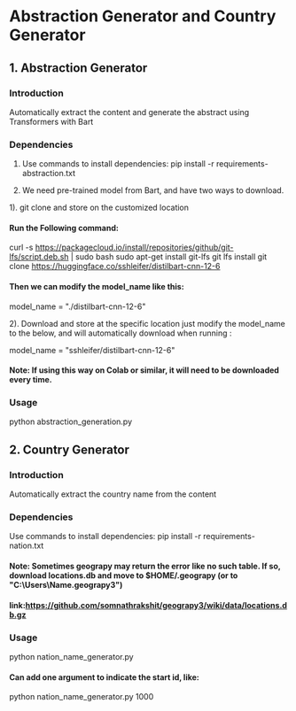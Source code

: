 # Abstraction Generator and Country Generator

## 1. Abstraction Generator
### Introduction
Automatically extract the content and generate the abstract using Transformers with Bart
### Dependencies
1. Use commands to install dependencies: pip install -r requirements-abstraction.txt

2. We need pre-trained model from Bart, and have two ways to download.

1). git clone and store on the customized location
#### Run the Following command:
curl -s https://packagecloud.io/install/repositories/github/git-lfs/script.deb.sh | sudo bash
sudo apt-get install git-lfs
git lfs install
git clone https://huggingface.co/sshleifer/distilbart-cnn-12-6
#### Then we can modify the model_name like this:
model_name = "./distilbart-cnn-12-6"

2). Download and store at the specific location
just modify the model_name to the below, and will automatically download when running :

model_name = "sshleifer/distilbart-cnn-12-6"
#### Note: If using this way on Colab or similar, it will need to be downloaded every time.
### Usage
python abstraction_generation.py
## 2. Country Generator
### Introduction
Automatically extract the country name from the content
### Dependencies
Use commands to install dependencies: pip install -r requirements-nation.txt
#### Note: Sometimes geograpy may return the error like no such table. If so, download locations.db and move to $HOME/.geograpy (or to "C:\Users\Name\.geograpy3") 
#### link:https://github.com/somnathrakshit/geograpy3/wiki/data/locations.db.gz
### Usage
python nation_name_generator.py
#### Can add one argument to indicate the start id, like:
python nation_name_generator.py 1000
